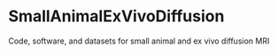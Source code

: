 # SmallAnimalExVivoDiffusion
Code, software, and datasets for small animal and ex vivo diffusion MRI
